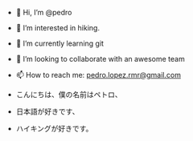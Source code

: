 - 👋 Hi, I’m @pedro
- 👀 I’m interested in hiking.
- 🌱 I’m currently learning git
- 💞️ I’m looking to collaborate with an awesome team
- 📫 How to reach me: pedro.lopez.rmr@gmail.com


- こんにちは、僕の名前はペトロ、

- 日本語が好きです、

- ハイキングが好きです。
